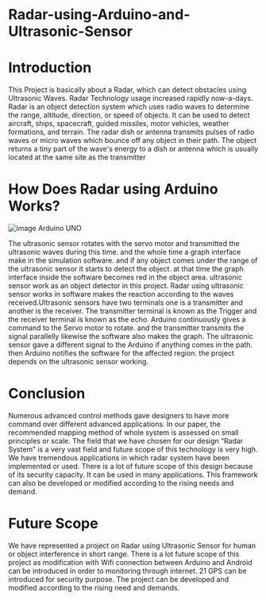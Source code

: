 # Radar-using-Arduino-and-Ultrasonic-Sensor
# Introduction
This Project is basically about a Radar, which can detect obstacles using Ultrasonic Waves. Radar Technology usage increased rapidly now-a-days.
Radar is an object detection system which uses radio waves to determine the 
range, altitude, direction, or speed of objects. It can be used to detect aircraft, 
ships, spacecraft, guided missiles, motor vehicles, weather formations, and 
terrain. The radar dish or antenna transmits pulses of radio waves or micro 
waves which bounce off any object in their path. The object returns a tiny part of 
the wave's energy to a dish or antenna which is usually located at the same site 
as the transmitter

# How Does Radar using Arduino Works?
![image](https://user-images.githubusercontent.com/90703475/209362954-ffd10ca3-4fec-4a25-a938-191e065c975f.png)   Arduino UNO




The ultrasonic sensor rotates with the servo motor and transmitted the ultrasonic waves during this time. and the whole time a graph interface make in the simulation software. and if any object comes under the range of the ultrasonic sensor it starts to detect the object. at that time the graph interface inside the software becomes red in the object area. ultrasonic sensor work as an object detector in this project. Radar using ultrasonic sensor works in software makes the reaction according to the waves received.Ultrasonic sensors have two terminals one is a transmitter and another is the receiver. The transmitter terminal is known as the Trigger and the receiver terminal is known as the echo. Arduino continuously gives a command to the Servo motor to rotate. and the transmitter transmits the signal parallelly likewise the software also makes the graph. The ultrasonic sensor gave a different signal to the Arduino if anything comes in the path. then Arduino notifies the software for the affected region. the project depends on the ultrasonic sensor working. 


# Conclusion
Numerous advanced control methods gave designers to have more command 
over different advanced applications. In our paper, the recommended mapping 
method of whole system is assessed on small principles or scale. The field that 
we have chosen for our design “Radar System” is a very vast field and future 
scope of this technology is very high. We have tremendous applications in 
which radar system have been implemented or used. There is a lot of future 
scope of this design because of its security capacity. It can be used in many
applications. This framework can also be developed or modified according to the rising 
needs and demand.


# Future Scope
We have represented a project on Radar using Ultrasonic Sensor for human or 
object interference in short range. There is a lot future scope of this project as 
modification with Wifi connection between Arduino and Android can be 
introduced in order to monitoring through internet.
21
GPS can be introduced for security purpose. The project can be developed and
modified according to the rising need and demands.
